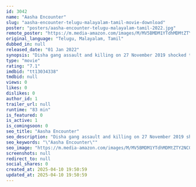 ```yaml
---
id: 3042
name: "Aasha Encounter"
slug: "aasha-encounter-telugu-malayalam-tamil-movie-download"
poster: "posters/aasha-encounter-telugu-malayalam-tamil-2022.jpg"
remote_poster: "https://m.media-amazon.com/images/M/MV5BMDM1YTdhMDMtZTY2NC00NDFjLTk4M2YtY2U4YzIwN2JlNGMzXkEyXkFqcGdeQXVyOTc2MTgwNjY@._V1_SX300.jpg"
original_language: "Telugu, Malayalam, Tamil"
dubbed_in: null
released_date: "01 Jan 2022"
synopsis: "Disha gang assault and killing on 27 November 2019 shocked the entire country when 4 young guys in a Lorry targeted a Scooty driving young veterinary doctor and brutalized her crossing the upper limits in the crime history of India"
type: "movie"
rating: "7.1"
imdbid: "tt13034338"
tmdbid: null
views: 0
likes: 0
dislikes: 0
author_id: 1
trailer_url: null
runtime: "83 min"
is_featured: 0
is_active: 1
is_comingsoon: 0
seo_title: "Aasha Encounter"
seo_description: "Disha gang assault and killing on 27 November 2019 shocked the entire country when 4 young guys in a Lorry targeted a Scooty driving young veterinary doctor and brutalized her crossing the upper limits in the crime history of India"
seo_keywords: "\"Aasha Encounter\""
seo_image: "https://m.media-amazon.com/images/M/MV5BMDM1YTdhMDMtZTY2NC00NDFjLTk4M2YtY2U4YzIwN2JlNGMzXkEyXkFqcGdeQXVyOTc2MTgwNjY@._V1_SX300.jpg"
screenshots: null
redirect_to: null
social_shares: 0
created_at: 2025-04-10 19:50:59
updated_at: 2025-04-10 19:50:59
---
```



